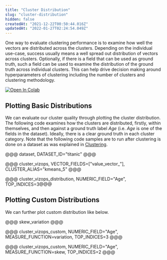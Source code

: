 ```yaml
---
title: "Cluster Distribution"
slug: "cluster-distribution"
hidden: false
createdAt: "2021-12-22T00:50:44.016Z"
updatedAt: "2022-01-27T02:24:54.049Z"
---
```

One way to evaluate clustering performance is to examine how well the vectors are distributed across the clusters. Depending on the individual use-case, success usually means a well spread out distribution of vectors across clusters. Optionally, if there is a field that can be used as ground truth, such a field can be used to examine the distribution of the ground truth across individual clusters. This can help drive decision making around hyperparameters of clustering including the number of clusters and clustering methodology.

[![Open In Colab](https://colab.research.google.com/assets/colab-badge.svg)](https://colab.research.google.com/github/RelevanceAI/RelevanceAI-readme-docs/blob/v2.0.0/v2.0.0/docs/clustering-features/cluster-evaluation/_notebooks/RelevanceAI-ReadMe-Cluster-Distribution.ipynb)


## Plotting Basic Distributions

We can evaluate our cluster quality through plotting the cluster distribution.
The following code examines how the clusters are distributed, firstly, within themselves, and then against a ground truth label *Age* (i.e. *Age* is one of the fields in the dataset). Ideally, there is a clear ground truth in each cluster category. Note that the following code samples are to run after clustering is done on a dataset as was explained in [Clustering](https://docs.relevance.ai/docs/quickstart-k-means).


@@@ dataset, DATASET_ID="titanic" @@@


@@@ cluster_vizops, VECTOR_FIELDS=["value_vector_"], CLUSTER_ALIAS="kmeans_5" @@@


@@@ cluster_vizops_distribution, NUMERIC_FIELD="Age", TOP_INDICES=3@@@



## Plotting Custom Distributions

We can further plot custom distribution like below.

@@@ skew_variation @@@


@@@ cluster_vizops_custom, NUMERIC_FIELD="Age", MEASURE_FUNCTION=variation, TOP_INDICES=3 @@@


@@@ cluster_vizops_custom, NUMERIC_FIELD="Age", MEASURE_FUNCTION=skew, TOP_INDICES=2 @@@